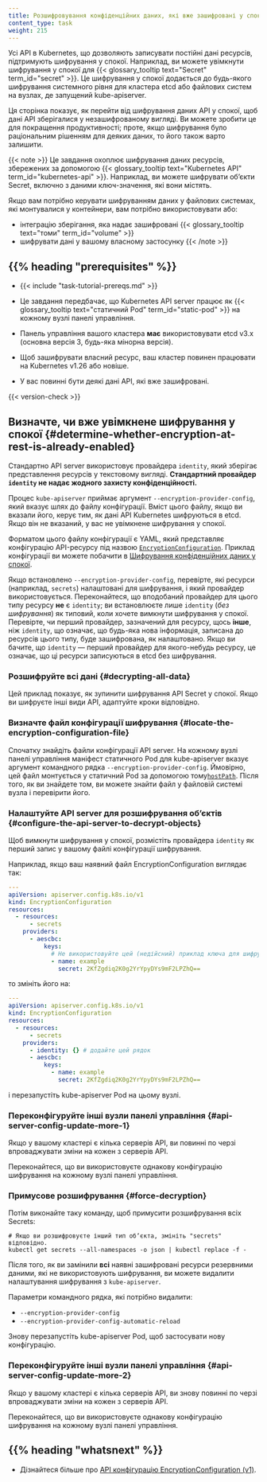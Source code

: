 ```yaml
---
title: Розшифровування конфіденційних даних, які вже зашифровані у спокої
content_type: task
weight: 215
---
```


<!-- overview -->

Усі API в Kubernetes, що дозволяють записувати постійні дані ресурсів, підтримують шифрування у спокої. Наприклад, ви можете увімкнути шифрування у спокої для {{< glossary_tooltip text="Secret" term_id="secret" >}}. Це шифрування у спокої додається до будь-якого шифрування системного рівня для кластера etcd або файлових систем на вузлах, де запущений kube-apiserver.

Ця сторінка показує, як перейти від шифрування даних API у спокої, щоб дані API зберігалися у незашифрованому вигляді. Ви можете зробити це для покращення продуктивності; проте, якщо шифрування було раціональним рішенням для деяких даних, то його також варто залишити.

{{< note >}}
Це завдання охоплює шифрування даних ресурсів, збережених за допомогою {{< glossary_tooltip text="Kubernetes API" term_id="kubernetes-api" >}}. Наприклад, ви можете шифрувати обʼєкти Secret, включно з даними ключ-значення, які вони містять.

Якщо вам потрібно керувати шифруванням даних у файлових системах, які монтувалися у контейнери, вам потрібно використовувати або:

- інтеграцію зберігання, яка надає зашифровані {{< glossary_tooltip text="томи" term_id="volume" >}}
- шифрувати дані у вашому власному застосунку
{{< /note >}}

## {{% heading "prerequisites" %}}

- {{< include "task-tutorial-prereqs.md" >}}

- Це завдання передбачає, що Kubernetes API server працює як {{< glossary_tooltip text="статичний Pod" term_id="static-pod" >}} на кожному вузлі панелі управління.

- Панель управління вашого кластера **має** використовувати etcd v3.x (основна версія 3, будь-яка мінорна версія).

- Щоб зашифрувати власний ресурс, ваш кластер повинен працювати на Kubernetes v1.26 або новіше.

- У вас повинні бути деякі дані API, які вже зашифровані.

{{< version-check >}}

<!-- steps -->

## Визначте, чи вже увімкнене шифрування у спокої {#determine-whether-encryption-at-rest-is-already-enabled}

Стандартно API server використовує провайдера `identity`, який зберігає представлення ресурсів у текстовому вигляді. **Стандартний провайдер `identity` не надає жодного захисту конфіденційності.**

Процес `kube-apiserver` приймає аргумент `--encryption-provider-config`, який вказує шлях до файлу конфігурації. Вміст цього файлу, якщо ви вказали його, керує тим, як дані API Kubernetes шифруються в etcd. Якщо він не вказаний, у вас не увімкнене шифрування у спокої.

Форматом цього файлу конфігурації є YAML, який представляє конфігурацію API-ресурсу під назвою [`EncryptionConfiguration`](/docs/reference/config-api/apiserver-encryption.v1/). Приклад конфігурації ви можете побачити в [Шифрування конфіденційних даних у спокої](/docs/tasks/administer-cluster/encrypt-data/#understanding-the-encryption-at-rest-configuration).

Якщо встановлено `--encryption-provider-config`, перевірте, які ресурси (наприклад, `secrets`) налаштовані для шифрування, і який провайдер використовується. Переконайтеся, що вподобаний провайдер для цього типу ресурсу **не** є `identity`; ви встановлюєте лише `identity` (_без шифрування_) як типовий, коли хочете вимкнути шифрування у спокої. Перевірте, чи перший провайдер, зазначений для ресурсу, щось **інше**, ніж `identity`, що означає, що будь-яка нова інформація, записана до ресурсів цього типу, буде зашифрована, як налаштовано. Якщо ви бачите, що `identity` — перший провайдер для якого-небудь ресурсу, це означає, що ці ресурси записуються в etcd без шифрування.

### Розшифруйте всі дані {#decrypting-all-data}

Цей приклад показує, як зупинити шифрування API Secret у спокої. Якщо ви шифруєте інші види API, адаптуйте кроки відповідно.

### Визначте файл конфігурації шифрування {#locate-the-encryption-configuration-file}

Спочатку знайдіть файли конфігурації API server. На кожному вузлі панелі управління маніфест статичного Pod для kube-apiserver вказує аргумент командного рядка `--encryption-provider-config`. Ймовірно, цей файл монтується у статичний Pod за допомогою тому[`hostPath`](/docs/concepts/storage/volumes/#hostpath). Після того, як ви знайдете том, ви можете знайти файл у файловій системі вузла і перевірити його.

### Налаштуйте API server для розшифрування обʼєктів {#configure-the-api-server-to-decrypt-objects}

Щоб вимкнути шифрування у спокої, розмістіть провайдера `identity` як перший запис у вашому файлі конфігурації шифрування.

Наприклад, якщо ваш наявний файл EncryptionConfiguration виглядає так:

```yaml
---
apiVersion: apiserver.config.k8s.io/v1
kind: EncryptionConfiguration
resources:
  - resources:
      - secrets
    providers:
      - aescbc:
          keys:
            # Не використовуйте цей (недійсний) приклад ключа для шифрування
            - name: example
              secret: 2KfZgdiq2K0g2YrYpyDYs9mF2LPZhQ==
```

то змініть його на:

```yaml
---
apiVersion: apiserver.config.k8s.io/v1
kind: EncryptionConfiguration
resources:
  - resources:
      - secrets
    providers:
      - identity: {} # додайте цей рядок
      - aescbc:
          keys:
            - name: example
              secret: 2KfZgdiq2K0g2YrYpyDYs9mF2LPZhQ==
```

і перезапустіть kube-apiserver Pod на цьому вузлі.

### Переконфігуруйте інші вузли панелі управління {#api-server-config-update-more-1}

Якщо у вашому кластері є кілька серверів API, ви повинні по черзі впроваджувати зміни на кожен з серверів API.

Переконайтеся, що ви використовуєте однакову конфігурацію шифрування на кожному вузлі панелі управління.

### Примусове розшифрування {#force-decryption}

Потім виконайте таку команду, щоб примусити розшифрування всіх Secrets:

```shell
# Якщо ви розшифровуєте інший тип обʼєкта, змініть "secrets" відповідно.
kubectl get secrets --all-namespaces -o json | kubectl replace -f -
```

Після того, як ви замінили **всі** наявні зашифровані ресурси резервними даними, які не використовують шифрування, ви можете видалити налаштування шифрування з `kube-apiserver`.

Параметри командного рядка, які потрібно видалити:

- `--encryption-provider-config`
- `--encryption-provider-config-automatic-reload`

Знову перезапустіть kube-apiserver Pod, щоб застосувати нову конфігурацію.

### Переконфігуруйте інші вузли панелі управління {#api-server-config-update-more-2}

Якщо у вашому кластері є кілька серверів API, ви знову повинні по черзі впроваджувати зміни на кожен з серверів API.

Переконайтеся, що ви використовуєте однакову конфігурацію шифрування на кожному вузлі панелі управління.

## {{% heading "whatsnext" %}}

- Дізнайтеся більше про [API конфігурацію EncryptionConfiguration (v1)](/docs/reference/config-api/apiserver-config.v1/).
